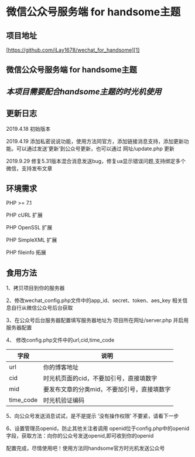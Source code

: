 # 微信公众号服务端 for handsome主题

## 项目地址

[https://github.com/iLay1678/wechat_for_handsome][1]

## 微信公众号服务端 for handsome主题
## *本项目需要配合handsome主题的时光机使用*
## 更新日志

2019.4.18 初始版本

2019.4.19 添加私密说说功能，使用方法同官方，添加链接消息支持，添加更新功能。可以通过发送‘更新’到公众号更新，也可以通过 网址/update.php 更新 

2019.9.29 修复5.31版本混合消息发送bug，修复ua显示错误问题,支持绑定多个微信，支持发布文章

## 环境需求

PHP >= 7.1

PHP cURL 扩展

PHP OpenSSL 扩展

PHP SimpleXML 扩展

PHP fileinfo 拓展

## 食用方法
 1、拷贝项目到你的服务器
 
2、修改wechat_config.php文件中的app_id、secret、token、aes_key 相关信息自行从微信公众号后台获取

3、在公众号后台服务器配置填写服务器地址为 项目所在网址/server.php 并启用服务器配置

4、 修改config.php文件中的url,cid,time_code

|   字段    |         说明          |
| --------- | --------------------- |
| url       | 你的博客地址           |
| cid       | 时光机页面的cid，不要加引号，直接填数字        |
|mid        |要发布文章的分类mid，不要加引号，直接填数字 |
| time_code | 时光机验证编码 |

5、向公众号发送消息试试，是不是提示 ‘没有操作权限’ 不要紧，请看下一步
 
6、设置管理员openid，防止其他关注者调用
openid位于config.php中的openid字段，获取方法：向你的公众号发送openid,即可收到你的openid


 配置完成，尽情使用吧！使用方法同handsome官方时光机发送公众号


  [1]: https://github.com/iLay1678/wechat_for_handsome
